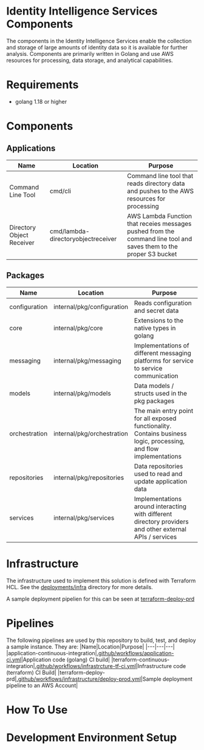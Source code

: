 # Identity Intelligence Services Components
The components in the Identity Intelligence Services enable the collection and storage of large amounts of identity data so it is available for further analysis.  Components are primarily written in Golang and use AWS resources for processing, data storage, and analytical capabilities.

# Requirements
* golang 1.18 or higher

# Components

## Applications
|Name|Location|Purpose|
|---|---|---|
|Command Line Tool|cmd/cli|Command line tool that reads directory data and pushes to the AWS resources for processing|
|Directory Object Receiver|cmd/lambda-directoryobjectreceiver|AWS Lambda Function that receies messages pushed from the command line tool and saves them to the proper S3 bucket|

## Packages
|Name|Location|Purpose|
|---|---|---|
|configuration|internal/pkg/configuration|Reads configuration and secret data|
|core|internal/pkg/core|Extensions to the native types in golang|
|messaging|internal/pkg/messaging|Implementations of different messaging platforms for service to service communication|
|models|internal/pkg/models|Data models / structs used in the pkg packages|
|orchestration|internal/pkg/orchestration|The main entry point for all exposed functionality.  Contains business logic, processing, and flow implementations|
|repositories|internal/pkg/repositories|Data repositories used to read and update application data|
|services|internal/pkg/services|Implementations around interacting with different directory providers and other external APIs / services|

# Infrastructure
The infrastructure used to implement this solution is defined with Terraform HCL.  See the [deployments/infra](deployments/infra/) directory for more details.

A sample deployment pipelien for this can be seen at [terraform-deploy-prd](../.github/workflows/infrastructure-deploy-prd.yml)

# Pipelines
The following pipelines are used by this repository to build, test, and deploy a sample instance.  They are:
|Name|Location|Purpose|
|---|---|---|
|application-continuous-integration|[.github/workflows/application-ci.yml](../.github/workflows/application-ci.yml)|Application code (golang) CI build|
|terraform-continuous-integration|[.github/workflows/infrastrcture-tf-ci.yml](../.github/workflows//infrastructure-tf-ci.yml)|Infrastructure code (terraform) CI Build|
|terraform-deploy-prd|[.github/workflows/infrastructure/deploy-prod.yml](../.github/workflows/infrastructure-deploy-prd.yml)|Sample deployment pipeline to an AWS Account|

# How To Use

# Development Environment Setup